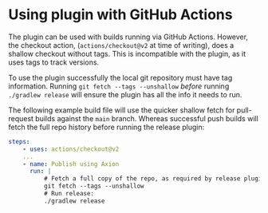 # Using plugin with GitHub Actions

The plugin can be used with builds running via GitHub Actions.
However, the checkout action, (`actions/checkout@v2` at time of writing), does a shallow checkout without tags.
This is incompatible with the plugin, as it uses tags to track versions.

To use the plugin successfully the local git repository must have tag information.
Running `git fetch --tags --unshallow` _before_ running `./gradlew release` will ensure the plugin has all the info it needs to run.

The following example build file will use the quicker shallow fetch for pull-request builds against the `main` branch.
Whereas successful push builds will fetch the full repo history before running the release plugin:

```yaml
steps:
    - uses: actions/checkout@v2
    ...
    - name: Publish using Axion
      run: |
          # Fetch a full copy of the repo, as required by release plugin:
          git fetch --tags --unshallow
          # Run release:
          ./gradlew release
```
